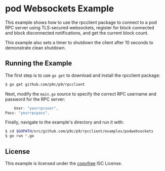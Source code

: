 # pod Websockets Example

This example shows how to use the rpcclient package to connect to a pod RPC
server using TLS-secured websockets, register for block connected and block
disconnected notifications, and get the current block count.

This example also sets a timer to shutdown the client after 10 seconds to
demonstrate clean shutdown.

## Running the Example

The first step is to use `go get` to download and install the rpcclient package:

```bash
$ go get github.com/p9c/p9/rpcclient
```

Next, modify the `main.go` source to specify the correct RPC username and
password for the RPC server:

```Go
    User: "yourrpcuser",
Pass: "yourrpcpass",
```

Finally, navigate to the example's directory and run it with:

```bash
$ cd $GOPATH/src/github.com/p9c/p9/rpcclient/examples/podwebsockets
$ go run *.go
```

## License

This example is licensed under the [copyfree](http://copyfree.org) ISC License.
